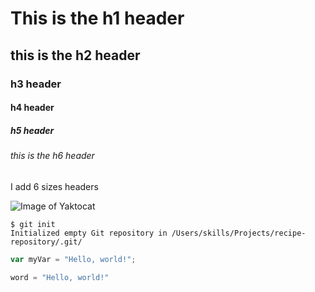 # This is the h1 header
## this is the h2 header
### h3 header
#### h4 header
##### h5 header
###### this is the h6 header

I add 6 sizes headers


![Image of Yaktocat](https://octodex.github.com/images/yaktocat.png)


```
$ git init
Initialized empty Git repository in /Users/skills/Projects/recipe-repository/.git/
```


``` javascript
var myVar = "Hello, world!";
```

```python
word = "Hello, world!"
